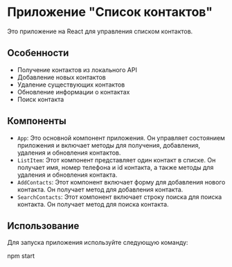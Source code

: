 # Приложение "Список контактов"

Это приложение на React для управления списком контактов.

## Особенности

- Получение контактов из локального API
- Добавление новых контактов
- Удаление существующих контактов
- Обновление информации о контактах
- Поиск контакта

## Компоненты

- `App`: Это основной компонент приложения. Он управляет состоянием приложения и включает методы для получения, добавления, удаления и обновления контактов.
- `ListItem`: Этот компонент представляет один контакт в списке. Он получает имя, номер телефона и id контакта, а также методы для удаления и обновления контакта.
- `AddContacts`: Этот компонент включает форму для добавления нового контакта. Он получает метод для добавления контакта.
- `SearchContacts`: Этот компонент включает строку поиска для поиска контакта. Он получает метод для поиска контакта.

## Использование

Для запуска приложения используйте следующую команду:

npm start